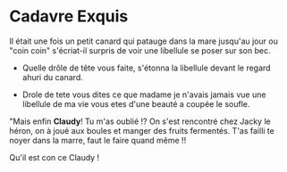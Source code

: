 # Cadavre Exquis
Il était une fois un petit canard qui patauge dans la mare jusqu'au jour ou "coin coin" s'écriat-il surpris de voir une libellule se poser sur son bec. 

- Quelle drôle de tête vous faite, s'étonna la libellule devant le regard ahuri du canard.

- Drole de tete vous dites ce que madame je n'avais jamais vue une libellule de ma vie vous etes d'une beauté a coupée le soufle.

"Mais enfin  **Claudy**! Tu m'as oublié !? On s'est rencontré chez Jacky le héron, on à joué aux boules et manger des fruits fermentés. T'as failli te noyer dans la marre, faut le faire quand même !!

Qu'il est con ce Claudy !